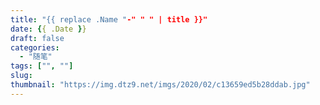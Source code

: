 ```yaml
---
title: "{{ replace .Name "-" " " | title }}"
date: {{ .Date }}
draft: false
categories:
  - "随笔"
tags: ["", ""]
slug:
thumbnail: "https://img.dtz9.net/imgs/2020/02/c13659ed5b28ddab.jpg"
---
```


